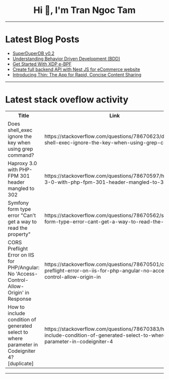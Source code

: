 <h1 align="center">Hi 👋, I'm Tran Ngoc Tam</h1>

---

# Latest Blog Posts 
<!-- BLOG-POST-LIST:START -->
- [SuperDuperDB v0.2](https://dev.to/guerra2fernando/superduperdb-v02-1d0k)
- [Understanding Behavior Driven Development &lpar;BDD&rpar;](https://dev.to/keploy/understanding-behavior-driven-development-bdd-26kc)
- [Get Started With XDP e-BPF](https://dev.to/ahmed_abir/get-started-with-xdp-e-bpf-1a)
- [Create full backend API with Nest JS for eCommerce website](https://dev.to/nadim_ch0wdhury/create-full-backend-api-with-nest-js-for-ecommerce-website-59ae)
- [Introducing Thin: The App for Rapid, Concise Content Sharing](https://dev.to/frulow/introducing-thin-the-app-for-rapid-concise-content-sharing-9pp)
<!-- BLOG-POST-LIST:END -->

---

# Latest stack oveflow activity
<table>
  <tr><th>Title</th><th>Link</th></tr>
  <!-- STACKOVERFLOW:START --><tr><td>Does shell_exec ignore the key when using grep command?</td><td>https://stackoverflow.com/questions/78670623/does-shell-exec-ignore-the-key-when-using-grep-command</td></tr><tr><td>Haproxy 3.0 with PHP-FPM 301 header mangled to 302</td><td>https://stackoverflow.com/questions/78670597/haproxy-3-0-with-php-fpm-301-header-mangled-to-302</td></tr><tr><td>Symfony form type error &quot;Can&#39;t get a way to read the property&quot;</td><td>https://stackoverflow.com/questions/78670562/symfony-form-type-error-cant-get-a-way-to-read-the-property</td></tr><tr><td>CORS Preflight Error on IIS for PHP/Angular: No &#39;Access-Control-Allow-Origin&#39; in Response</td><td>https://stackoverflow.com/questions/78670501/cors-preflight-error-on-iis-for-php-angular-no-access-control-allow-origin-in</td></tr><tr><td>How to include condition of generated select to where parameter in Codeigniter 4? [duplicate]</td><td>https://stackoverflow.com/questions/78670383/how-to-include-condition-of-generated-select-to-where-parameter-in-codeigniter-4</td></tr><!-- STACKOVERFLOW:END -->
</table>

---


